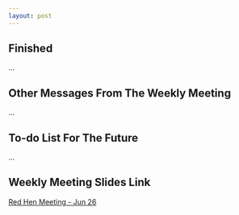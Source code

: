 ```yaml
---
layout: post
---
```


<!-- ## Difficulties

## Ideas

## Challenges

## Attempts to succeed

## Failures

## Advice -->

## Finished

...

## Other Messages From The Weekly Meeting

...

## To-do List For The Future

...

## Weekly Meeting Slides Link

[Red Hen Meeting - Jun 26](https://docs.google.com/presentation/d/1HZrqx0fb38dN9N8gD_e2iQksTPtxeM2Y8JaA2PUCUAs/edit)